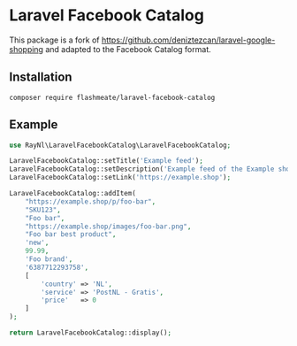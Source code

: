 Laravel Facebook Catalog
==============

This package is a fork of https://github.com/deniztezcan/laravel-google-shopping and adapted to the Facebook Catalog format.

## Installation

```
composer require flashmeate/laravel-facebook-catalog
```

## Example
```php
use RayNl\LaravelFacebookCatalog\LaravelFacebookCatalog;

LaravelFacebookCatalog::setTitle('Example feed');
LaravelFacebookCatalog::setDescription('Example feed of the Example shop');
LaravelFacebookCatalog::setLink('https://example.shop');

LaravelFacebookCatalog::addItem(
	"https://example.shop/p/foo-bar",
	"SKU123",
	"Foo bar",
	"https://example.shop/images/foo-bar.png",
	"Foo bar best product",
	'new',
	99.99,
	'Foo brand',
	'6387712293758',
	[
		'country' => 'NL',
		'service' => 'PostNL - Gratis',
		'price'	  => 0
	]
);

return LaravelFacebookCatalog::display();
```
